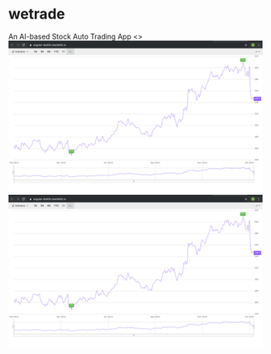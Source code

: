 # wetrade
An AI-based Stock Auto Trading App
<>
<img src="Screen Shot 2019-10-13 at 11.08.42 AM.png">
<img src="Screen Shot 2019-10-13 at 11.08.42 AM.png">
